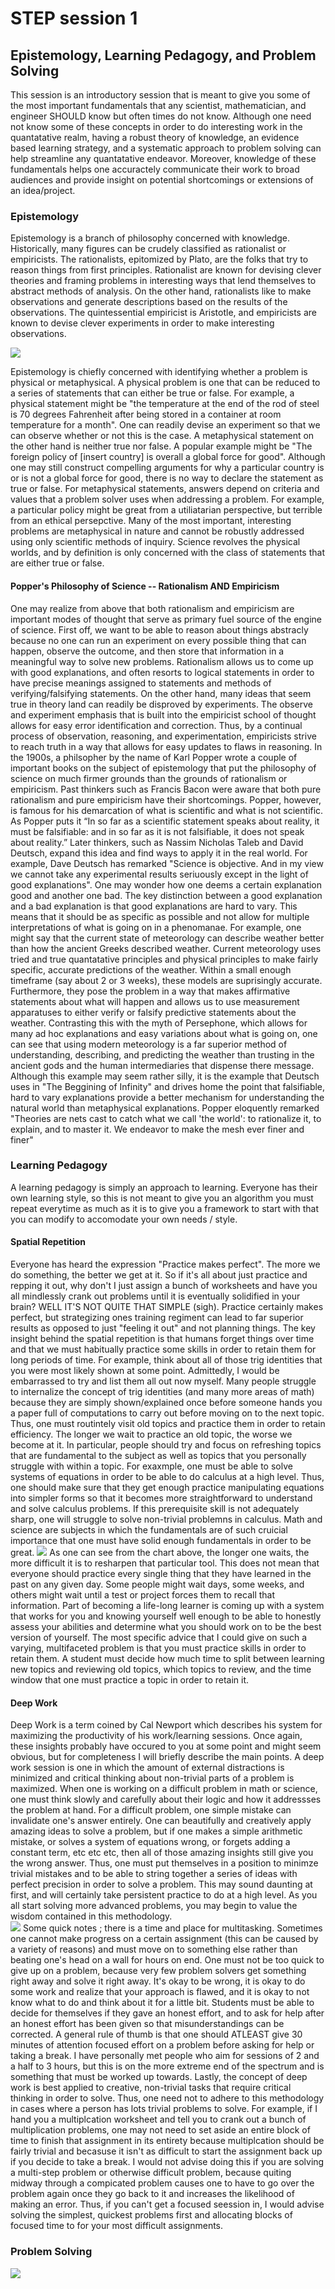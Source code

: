 # STEP session 1
## Epistemology, Learning Pedagogy, and Problem Solving
This session is an introductory session that is meant to give you some of the most important fundamentals that any scientist, mathematician, and engineer SHOULD know but often times do not know. Although one need not know some of these concepts in order to do interesting work in the quantatative realm, having a robust theory of knowledge, an evidence based learning strategy, and a systematic approach to problem solving can help streamline any quantatative endeavor. Moreover, knowledge of these fundamentals helps one accuractely communicate their work to broad audiences and provide insight on potential shortcomings or extensions of an idea/project. 

### Epistemology
Epistemology is a branch of philosophy concerned with knowledge. Historically, many figures can be crudely classified as rationalist or empiricists. The rationalists, epitomized by Plato, are the folks that try to reason things from first principles. Rationalist are known for devising clever theories and framing problems in interesting ways that lend themselves to abstract methods of analysis. On the other hand, rationalists like to make observations and generate descriptions based on the results of the observations. The quintessential empiricist is Aristotle, and empiricists are known to devise clever experiments in order to make interesting observations.

![](img/rationalismVsEmpiricism.png)

Epistemology is chiefly concerned with identifying whether a problem is physical or metaphysical. A physical problem is one that can be reduced to a series of statements that can either be true or false. For example, a physical statement might be "the temperature at the end of the rod of steel is 70 degrees Fahrenheit after being stored in a container at room temperature for a month". One can readily devise an experiment so that we can observe whether or not this is the case. A metaphysical statement on the other hand is neither true nor false. A popular example might be "The foreign policy of [insert country] is overall a global force for good". Although one may still construct compelling arguments for why a particular country is or is not a global force for good, there is no way to declare the statement as true or false. For metaphysical statements, answers depend on criteria and values that a problem solver uses when addressing a problem. For example, a particular policy might be great from a utiliatarian perspective, but terrible from an ethical persepctive. Many of the most important, interesting problems are metaphysical in nature and cannot be robustly addressed using only scientific methods of inquiry. Science revolves the physical worlds, and by definition is only concerned with the class of statements that are either true or false. 

#### Popper's Philosophy of Science -- Rationalism AND Empiricism
One may realize from above that both rationalism and empiricism are important modes of thought that serve as primary fuel source of the engine of science. First off, we want to be able to reason about things abstracly because no one can run an experiment on every possible thing that can happen, observe the outcome, and then store that information in a meaningful way to solve new problems. Rationalism allows us to come up with good explanations, and often resorts to logical statements in order to have precise meanings assigned to statements and methods of verifying/falsifying statements. On the other hand, many ideas that seem true in theory land can readily be disproved by experiments. The observe and experiment emphasis that is built into the empiricist school of thought allows for easy error identification and correction. Thus, by a continual process of observation, reasoning, and experimentation, empiricists strive to reach truth in a way that allows for easy updates to flaws in reasoning. In the 1900s, a philsopher by the name of Karl Popper wrote a couple of important books on the subject of epistemology that put the philosophy of science on much firmer grounds than the grounds of rationalism or empiricism. Past thinkers such as Francis Bacon were aware that both pure rationalism and pure empiricism have their shortcomings. Popper, however, is famous for his demarcation of what is scientific and what is not scientific. As Popper puts it “In so far as a scientific statement speaks about reality, it must be falsifiable: and in so far as it is not falsifiable, it does not speak about reality.” Later thinkers, such as Nassim Nicholas Taleb and David Deutsch, expand this idea and find ways to apply it in the real world. For example, Dave Deutsch has remarked "Science is objective. And in my view we cannot take any experimental results seriuously except in the light of good explanations". One may wonder how one deems a certain explanation good and another one bad. The key distinction between a good explanation and a bad explanation is that good explanations are hard to vary. This means that it should be as specific as possible and not allow for multiple interpretations of what is going on in a phenomanae. For example, one might say that the current state of meteorology can describe weather better than how the ancient Greeks described weather. Current meteorology uses tried and true quantatative principles and physical principles to make fairly specific, accurate predictions of the weather. Within a small enough timeframe (say about 2 or 3 weeks), these models are suprisingly accurate. Furthermore, they pose the problem in a way that makes affirmative statements about what will happen and allows us to use measurement apparatuses to either verify or falsify predictive statements about the weather. Contrasting this with the myth of Persephone, which allows for many ad hoc explanations and easy variations about what is going on, one can see that using modern meteorology is a far superior method of understanding, describing, and predicting the weather than trusting in the ancient gods and the human intermediaries that dispense there message. Although this example may seem rather silly, it is the example that Deutsch uses in "The Beggining of Infinity" and drives home the point that falsifiable, hard to vary explanations provide a better mechanism for understanding the natural world than metaphysical explanations. Popper eloquently remarked "Theories are nets cast to catch what we call 'the world': to rationalize it, to explain, and to master it. We endeavor to make the mesh ever finer and finer"

### Learning Pedagogy
A learning pedagogy is simply an approach to learning. Everyone has their own learning style, so this is not meant to give you an algorithm you must repeat everytime as much as it is to give you a framework to start with that you can modify to accomodate your own needs / style. 

#### Spatial Repetition 
Everyone has heard the expression "Practice makes perfect". The more we do something, the better we get at it. So if it's all about just practice and repping it out, why don't I just assign a bunch of worksheets and have you all mindlessly crank out problems until it is eventually solidified in your brain? WELL IT'S NOT QUITE THAT SIMPLE (sigh). Practice certainly makes perfect, but strategizing ones training regiment can lead to far superior results as opposed to just "feeling it out" and not planning things. The key insight behind the spatial repetition is that humans forget things over time and that we must habitually practice some skills in order to retain them for long periods of time. For example, think about all of those trig identities that you were most likely shown at some point. Admittedly, I would be embarrassed to try and list them all out now myself. Many people struggle to internalize the concept of trig identities (and many more areas of math) because they are simply shown/explained once before someone hands you a paper full of computations to carry out before moving on to the next topic. Thus, one must routintely visit old topics and practice them in order to retain efficiency. The longer we wait to practice an old topic, the worse we become at it. In particular, people should try and focus on refreshing topics that are fundamental to the subject as well as topics that you personally struggle with within a topic. For exaxmple, one must be able to solve systems of equations in order to be able to do calculus at a high level. Thus, one should make sure that they get enough practice manipulating equations into simpler forms so that it becomes more straightforward to understand and solve calculus problems. If this prerequisite skill is not adequately sharp, one will struggle to solve non-trivial problemns in calculus. Math and science are subjects in which the fundamentals are of such cruicial importance that one must have solid enough fundamentals in order to be great. 
![](img/spatialRepetition.png)
As one can see from the chart above, the longer one waits, the more difficult it is to resharpen that particular tool. This does not mean that everyone should practice every single thing that they have learned in the past on any given day. Some people might wait days, some weeks, and others might wait until a test or project forces them to recall that information. Part of becoming a life-long learner is coming up with a system that works for you and knowing yourself well enough to be able to honestly assess your abilities and determine what you should work on to be the best version of yourself. The most specific advice that I could give on such a varying, multifaceted problem is that you must practice skills in order to retain them. A student must decide how much time to split between learning new topics and reviewing old topics, which topics to review, and the time window that one must practice a topic in order to retain it. 

#### Deep Work
Deep Work is a term coined by Cal Newport which describes his system for maximizing the productivity of his work/learning sessions. Once again, these insights probably have occured to you at some point and might seem obvious, but for completeness I will briefly describe the main points. A deep work session is one in which the amount of external distractions is minimized and critical thinking about non-trivial parts of a problem is maximized. When one is working on a difficult problem in math or science, one must think slowly and carefully about their logic and how it addressses the problem at hand. For a difficult problem, one simple mistake can invalidate one's answer entirely. One can beautifully and creatively apply amazing ideas to solve a problem, but if one makes a simple arithmetic mistake, or solves a system of equations wrong, or forgets adding a constant term, etc etc etc, then all of those amazing insights still give you the wrong answer. Thus, one must put themselves in a position to minimze trivial mistakes and to be able to string together a series of ideas with perfect precision in order to solve a problem. This may sound daunting at first, and will certainly take persistent practice to do at a high level. As you all start solving more advanced problems, you may begin to value the wisdom contained in this methodology.  
![](img/deepWorkExample.jpeg)
Some quick notes ; there is a time and place for multitasking. Sometimes one cannot make progress on a certain assignment (this can be caused by a variety of reasons) and must move on to something else rather than beating one's head on a wall for hours on end. One must not be too quick to give up on a problem, because very few problem solvers get something right away and solve it right away. It's okay to be wrong, it is okay to do some work and realize that your approach is flawed, and it is okay to not know what to do and think about it for a little bit. Students must be able to decide for themselves if they gave an honest effort, and to ask for help after an honest effort has been given so that misunderstandings can be corrected. A general rule of thumb is that one should ATLEAST give 30 minutes of attention focused effort on a problem before asking for help or taking a break. I have personally met people who aim for sessions of 2 and a half to 3 hours, but this is on the more extreme end of the spectrum and is something that must be worked up towards. Lastly, the concept of deep work is best applied to creative, non-trivial tasks that require critical thinking in order to solve. Thus, one need not to adhere to this methodology in cases where a person has lots trivial problems to solve. For example, if I hand you a multiplcation worksheet and tell you to crank out a bunch of multiplication problems, one may not need to set aside an entire block of time to finish that assignment in its entirety because multiplcation should be fairly trivial and becasuse it isn't as difficult to start the assignment back up if you decide to take a break. I would not advise doing this if you are solving a multi-step problem or otherwise difficult problem, because quiting midway through a compicated problem causes one to have to go over the problem again once they go back to it and increases the likelihood of making an error. Thus, if you can't get a focused seession in, I would advise solving the simplest, quickest problems first and allocating blocks of focused time to for your most difficult assignments.

### Problem Solving
![](img/polyaHowToSolveItGraphic.jpeg)

